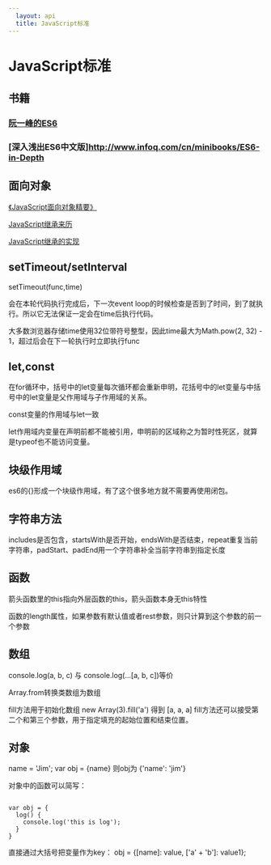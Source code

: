 ```yaml
---
  layout: api
  title: JavaScript标准
---
```


# JavaScript标准

## 书籍

###  [阮一峰的ES6](http://es6.ruanyifeng.com/)

### [深入浅出ES6中文版]http://www.infoq.com/cn/minibooks/ES6-in-Depth

## 面向对象

[《JavaScript面向对象精要》](https://segmentfault.com/a/1190000004334910)

[JavaScript继承来历](http://www.ruanyifeng.com/blog/2011/06/designing_ideas_of_inheritance_mechanism_in_javascript.html)

[JavaScript继承的实现](http://www.ruanyifeng.com/blog/2010/05/object-oriented_javascript_inheritance.html)

## setTimeout/setInterval

setTimeout(func,time)

会在本轮代码执行完成后，下一次event loop的时候检查是否到了时间，到了就执行。所以它无法保证一定会在time后执行代码。

大多数浏览器存储time使用32位带符号整型，因此time最大为Math.pow(2, 32) - 1，超过后会在下一轮执行时立即执行func

## let,const

在for循环中，括号中的let变量每次循环都会重新申明，花括号中的let变量与中括号中的let变量是父作用域与子作用域的关系。

const变量的作用域与let一致

let作用域内变量在声明前都不能被引用，申明前的区域称之为暂时性死区，就算是typeof也不能访问变量。

## 块级作用域

es6的{}形成一个块级作用域，有了这个很多地方就不需要再使用闭包。

## 字符串方法

includes是否包含，startsWith是否开始，endsWith是否结束，repeat重复当前字符串，padStart、padEnd用一个字符串补全当前字符串到指定长度

## 函数

箭头函数里的this指向外层函数的this，箭头函数本身无this特性

函数的length属性，如果参数有默认值或者rest参数，则只计算到这个参数的前一个参数

## 数组

console.log(a, b, c) 与 console.log(...[a, b, c])等价

Array.from转换类数组为数组

fill方法用于初始化数组 new Array(3).fill('a') 得到 [a, a, a]  fill方法还可以接受第二个和第三个参数，用于指定填充的起始位置和结束位置。

## 对象

name = 'Jim'; var obj = {name} 则obj为 {'name': 'jim'}

对象中的函数可以简写：

<pre><code data-language="javascript">
var obj = {
  log() {
    console.log('this is log');
  }
}
</code></pre>

直接通过大括号把变量作为key： obj = {[name]: value, ['a' + 'b']: value1};